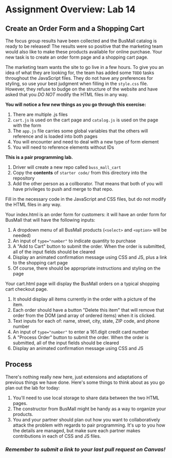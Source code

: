 # Assignment Overview: Lab 14

## Create an Order Form and a Shopping Cart

The focus group results have been collected and the BusMall catalog is ready to be released! The results were so positive that the marketing team would also like to make these products available for online purchase. Your new task is to create an order form page and a shopping cart page.

The marketing team wants the site to go live in a few hours. To give you an idea of what they are looking for, the team has added some `TODO` tasks throughout the JavaScript files. They do not have any preferences for styling, so use your best judgment when filling in the `style.css` file. However, they refuse to budge on the structure of the website and have asked that you *DO NOT* modify the HTML files in any way.

**You will notice a few new things as you go through this exercise:**
1. There are multiple .js files
1. `cart.js` is used on the cart page and `catalog.js` is used on the page with the form
1. The `app.js` file carries some global variables that the others will reference and is loaded into both pages
1. You will encounter and need to deal with a new type of form element
1. You will need to reference elements without IDs

**This is a pair programming lab.**
1. Driver will create a new repo called `buss_mall_cart`
2. Copy the **contents** of `starter code/` from this directory into the repository
3. Add the other person as a collborator. That means that both of you will have privileges to push and merge to that repo.

Fill in the necessary code in the JavaScript and CSS files, but do not modify the HTML files in any way.

Your index.html is an order form for customers: it will have an order form for BusMall that will have the following inputs:

  1. A dropdown menu of all BusMall products (`<select>` and `<option>` will be needed)
  1. An input of `type="number"` to indicate quantity to purchase
  1. A "Add to Cart" button to submit the order. When the order is submitted, all of the input fields should be cleared
  1. Display an animated confirmation message using CSS and JS, plus a link to the shopping cart page
  1. Of course, there should be appropriate instructions and styling on the page

  Your cart.html page will display the BusMall orders on a typical shopping cart checkout page.

  1. It should display all items currently in the order with a picture of the item.
  1. Each order should have a button "Delete this item" that will remove that order from the DOM (and array of ordered items) when it is clicked.
  1. Text inputs for each of: name, street, city, state, ZIP code, and phone number
  1. An input of `type="number"` to enter a 161.digit credit card number
  1. A "Process Order" button to submit the order. When the order is submitted, all of the input fields should be cleared
  1. Display an animated confirmation message using CSS and JS


## Process

There's nothing really new here, just extensions and adaptations of previous things we have done. Here's some things to think about as you go plan out the lab for today:

1. You'll need to use local storage to share data between the two HTML pages.
1. The constructor from BusMall might be handy as a way to organize your products.
1. You and your partner should plan out how you want to collaboratively attack the problem with regards to pair programming. It's up to you how the details are managed, but make sure each partner makes contributions in each of CSS and JS files.

### *Remember to submit a link to your last pull request on Canvas!*
